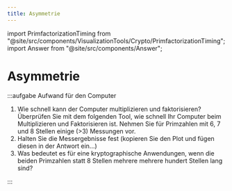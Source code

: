 ```yaml
---
title: Asymmetrie
---
```


import PrimfactorizationTiming from "@site/src/components/VisualizationTools/Crypto/PrimfactorizationTiming";
import Answer from "@site/src/components/Answer";

# Asymmetrie

:::aufgabe Aufwand für den Computer
1. Wie schnell kann der Computer multiplizieren und faktorisieren? Überprüfen Sie mit dem folgenden Tool, wie schnell Ihr Computer beim Multiplizieren und Faktorisieren ist. Nehmen Sie für Primzahlen mit 6, 7 und 8 Stellen einige (>3) Messungen vor.
2. Halten Sie die Messergebnisse fest (kopieren Sie den Plot und fügen diesen in der Antwort ein...)
3. Was bedeutet es für eine kryptographische Anwendungen, wenn die beiden Primzahlen statt 8 Stellen mehrere mehrere hundert Stellen lang sind?

<Answer type="text" webKey="ae59f85e-43e7-42f1-afd9-a8a079fc931d" />
:::

<PrimfactorizationTiming />
